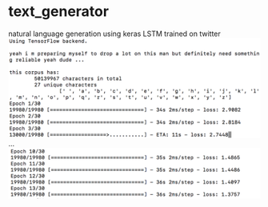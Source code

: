 # text_generator
natural language generation using keras LSTM trained on twitter
![](https://raw.githubusercontent.com/mohammedterry/text_generator/master/training.png)
...
![](https://raw.githubusercontent.com/mohammedterry/text_generator/master/training2.png)
